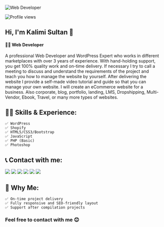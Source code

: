 ![Web Developer ](https://pbs.twimg.com/profile_banners/1510355286384541697/1687891972/600x200)

![Profile views](https://gpvc.arturio.dev/codersultan)  

## Hi, I'm Kalimi Sultan 👋
#### 👨‍💻 Web Developer 

A professional Web Developer and WordPress Expert who works in different marketplaces with over 3 years of experience.
With hand-holding support, you get 100% quality work and on-time delivery. If necessary I try to call a meeting to discuss and understand the requirements of the project and teach you how to manage the website by yourself. After delivering the website I provide a self-made video tutorial and guide so that you can manage your own website. I will create an eCommerce website for a business. Also corporate, blog, portfolio, landing, LMS, Dropshipping, Multi-Vendor, Ebook, Travel, or many more types of websites.

## 👨‍🎓 Skills & Experience:
    ✅ WordPress 
    ✅ Shopify 
    ✅ HTML5/CSS3/Bootstrap 
    ✅ JavaScript 
    ✅ PHP (Basic)
    ✅ Photoshop 

<!-- [![Top Langs](https://github-readme-stats.vercel.app/api/top-langs/?username=anuraghazra&layout=compact)](https://github.com/anuraghazra/github-readme-stats) -->
    
## 📞 Contact with me:

<div>   
   <a href="https://www.linkedin.com/in/codersultan/" target="_blank"><img src="https://img.shields.io/badge/-LinkedIn-%230077B5?style=for-the-badge&logo=linkedin&logoColor=white" target="_blank"></a> 
   <a href="https://www.facebook.com/codersultan" target="_blank"><img src="https://camo.githubusercontent.com/2d1ffa69dd491ebeca01b2098cf8233dd09950ff5895abccd5b455ca442abc59/68747470733a2f2f696d672e736869656c64732e696f2f62616467652f46616365626f6f6b2d3138373746323f7374796c653d666f722d7468652d6261646765266c6f676f3d66616365626f6f6b266c6f676f436f6c6f723d7768697465" target="_blank"></a>
    <a href="https://twitter.com/kalimi_sultan" target="_blank"><img src="https://camo.githubusercontent.com/5d03c86f6a75f7cbe80d135d9162fbf6dc46a31253cf30a8e9bb8279b4d574d3/68747470733a2f2f696d672e736869656c64732e696f2f62616467652f547769747465722d3144413146323f7374796c653d666f722d7468652d6261646765266c6f676f3d74776974746572266c6f676f436f6c6f723d7768697465" target="_blank"></a>
    <a href="https://www.instagram.com/codersultan" target="_blank"><img src="https://camo.githubusercontent.com/b3d4671768bd0f9b6c8f410a25a96e0c5a4d135208d8910461e986f97e7985ab/68747470733a2f2f696d672e736869656c64732e696f2f62616467652f496e7374616772616d2d4534343035463f7374796c653d666f722d7468652d6261646765266c6f676f3d696e7374616772616d266c6f676f436f6c6f723d7768697465" target="_blank"></a>
   <a href = "mailto:developersultan100@gmail.com"><img src="https://img.shields.io/badge/-Gmail-%23333?style=for-the-badge&logo=gmail&logoColor=white" target="_blank"></a>
   <a href="https://www.youtube.com/channel/codersultan" target="_blank"><img src="https://img.shields.io/badge/YouTube-FF0000?style=for-the-badge&logo=youtube&logoColor=white" target="_blank"></a>  
</div>

## 👦 Why Me:
    ✅ On-time project delivery 
    ✅ Fully responsive and SEO-friendly layout
    ✅ Support after compilation projects

<!-- [![trophy](https://github-profile-trophy.vercel.app/?username=codersultan)](https://github.com/ryo-ma/github-profile-trophy)

![GitHub stats](https://github-readme-stats.vercel.app/api?username=codersultan&show_icons=true) -->

### Feel free to contact with me 😊


